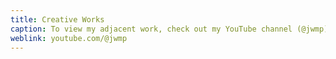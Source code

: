 ```yaml
---
title: Creative Works
caption: To view my adjacent work, check out my YouTube channel (@jwmp)
weblink: youtube.com/@jwmp
---
```

